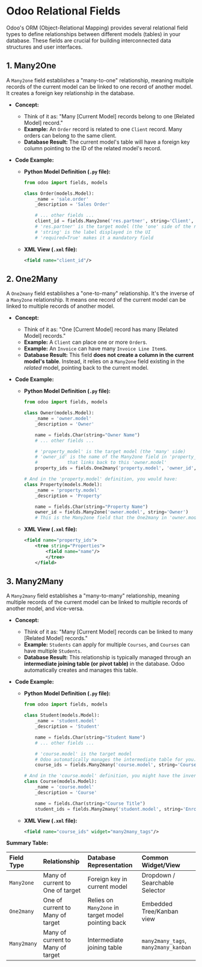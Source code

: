 # Odoo Relational Fields

Odoo's ORM (Object-Relational Mapping) provides several relational field types to define relationships between different models (tables) in your database. These fields are crucial for building interconnected data structures and user interfaces.

## 1. Many2One

A `Many2one` field establishes a "many-to-one" relationship, meaning multiple records of the current model can be linked to one record of another model. It creates a foreign key relationship in the database.

- **Concept:**

  - Think of it as: "Many [Current Model] records belong to one [Related Model] record."
  - **Example:** An `Order` record is related to one `Client` record. Many orders can belong to the same client.
  - **Database Result:** The current model's table will have a foreign key column pointing to the ID of the related model's record.

- **Code Example:**

  - **Python Model Definition (`.py` file):**

    ```python
    from odoo import fields, models

    class Order(models.Model):
        _name = 'sale.order'
        _description = 'Sales Order'

        # ... other fields ...
        client_id = fields.Many2one('res.partner', string='Client', required=True)
        # 'res.partner' is the target model (the 'one' side of the relationship)
        # 'string' is the label displayed in the UI
        # 'required=True' makes it a mandatory field
    ```

  - **XML View (`.xml` file):**
    ```xml
    <field name="client_id"/>
    ```

## 2. One2Many

A `One2many` field establishes a "one-to-many" relationship. It's the inverse of a `Many2one` relationship. It means one record of the current model can be linked to multiple records of another model.

- **Concept:**

  - Think of it as: "One [Current Model] record has many [Related Model] records."
  - **Example:** A `Client` can place one or more `Order`s.
  - **Example:** An `Invoice` can have many `Invoice Line Item`s.
  - **Database Result:** This field **does not create a column in the current model's table**. Instead, it relies on a `Many2one` field existing in the _related_ model, pointing back to the current model.

- **Code Example:**

  - **Python Model Definition (`.py` file):**

    ```python
    from odoo import fields, models

    class Owner(models.Model):
        _name = 'owner.model'
        _description = 'Owner'

        name = fields.Char(string="Owner Name")
        # ... other fields ...

        # 'property_model' is the target model (the 'many' side)
        # 'owner_id' is the name of the Many2one field in 'property_model'
        #           that links back to this 'owner.model'
        property_ids = fields.One2many('property.model', 'owner_id', string='Properties')
    ```

    ```python
    # And in the 'property.model' definition, you would have:
    class Property(models.Model):
        _name = 'property.model'
        _description = 'Property'

        name = fields.Char(string="Property Name")
        owner_id = fields.Many2one('owner.model', string='Owner')
        # This is the Many2one field that the One2many in 'owner.model' links to
    ```

  - **XML View (`.xml` file):**
    ```xml
    <field name="property_ids">
        <tree string="Properties">
            <field name="name"/>
            </tree>
        </field>
    ```

## 3. Many2Many

A `Many2many` field establishes a "many-to-many" relationship, meaning multiple records of the current model can be linked to multiple records of another model, and vice-versa.

- **Concept:**

  - Think of it as: "Many [Current Model] records can be linked to many [Related Model] records."
  - **Example:** `Students` can apply for multiple `Courses`, and `Courses` can have multiple `Students`.
  - **Database Result:** This relationship is typically managed through an **intermediate joining table (or pivot table)** in the database. Odoo automatically creates and manages this table.

- **Code Example:**

  - **Python Model Definition (`.py` file):**

    ```python
    from odoo import fields, models

    class Student(models.Model):
        _name = 'student.model'
        _description = 'Student'

        name = fields.Char(string="Student Name")
        # ... other fields ...

        # 'course.model' is the target model
        # Odoo automatically manages the intermediate table for you.
        course_ids = fields.Many2many('course.model', string='Courses Enrolled')
    ```

    ```python
    # And in the 'course.model' definition, you might have the inverse:
    class Course(models.Model):
        _name = 'course.model'
        _description = 'Course'

        name = fields.Char(string="Course Title")
        student_ids = fields.Many2many('student.model', string='Enrolled Students')
    ```

  - **XML View (`.xml` file):**
    ```xml
    <field name="course_ids" widget="many2many_tags"/>
    ```

**Summary Table:**

| Field Type  | Relationship                      | Database Representation                            | Common Widget/View                   |
| :---------- | :-------------------------------- | :------------------------------------------------- | :----------------------------------- |
| `Many2one`  | Many of current to One of target  | Foreign key in current model                       | Dropdown / Searchable Selector       |
| `One2many`  | One of current to Many of target  | Relies on `Many2one` in target model pointing back | Embedded Tree/Kanban view            |
| `Many2many` | Many of current to Many of target | Intermediate joining table                         | `many2many_tags`, `many2many_kanban` |
